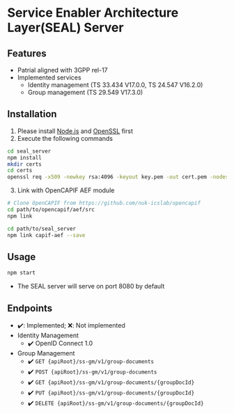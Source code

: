 # Service Enabler Architecture Layer(SEAL) Server

## Features

- Patrial aligned with 3GPP rel-17
- Implemented services
  - Identity management (TS 33.434 V17.0.0, TS 24.547 V16.2.0)
  - Group management (TS 29.549 V17.3.0)

## Installation

1. Please install [Node.js](https://nodejs.org/en/) and [OpenSSL](https://www.openssl.org/) first
2. Execute the following commands

```bash
cd seal_server
npm install
mkdir certs
cd certs
openssl req -x509 -newkey rsa:4096 -keyout key.pem -out cert.pem -nodes -sha256 -days 365
```

3. Link with OpenCAPIF AEF module

```bash
# Clone OpenCAPIF from https://github.com/nuk-icslab/opencapif
cd path/to/opencapif/aef/src
npm link

cd path/to/seal_server
npm link capif-aef --save
```

## Usage

```bash
npm start
```

- The SEAL server will serve on port 8080 by default

## Endpoints

- ✔️: Implemented; ❌: Not implemented
- Identity Management
  - ✔️ OpenID Connect 1.0
- Group Management
  - ✔️ `GET {apiRoot}/ss-gm/v1/group-documents`
  - ✔️ `POST {apiRoot}/ss-gm/v1/group-documents`
  - ✔️ `GET {apiRoot}/ss-gm/v1/group-documents/{groupDocId}`
  - ✔️ `PUT {apiRoot}/ss-gm/v1/group-documents/{groupDocId}`
  - ✔️ `DELETE {apiRoot}/ss-gm/v1/group-documents/{groupDocId}`
